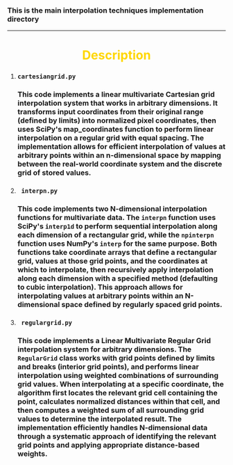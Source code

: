 
### This is the main interpolation techniques implementation directory

---
<div align="center">
  <h1 style="color: gold;">Description</h1>
</div>

1) ### ```cartesiangrid.py ```


    ### This code implements a linear multivariate Cartesian grid interpolation system that works in arbitrary dimensions. It transforms input coordinates from their original range (defined by limits) into normalized pixel coordinates, then uses SciPy's map_coordinates function to perform linear interpolation on a regular grid with equal spacing. The implementation allows for efficient interpolation of values at arbitrary points within an n-dimensional space by mapping between the real-world coordinate system and the discrete grid of stored values.

2) ### ``` interpn.py```

    ### This code implements two N-dimensional interpolation functions for multivariate data. The `interpn` function uses SciPy's `interp1d` to perform sequential interpolation along each dimension of a rectangular grid, while the `npinterpn` function uses NumPy's `interp` for the same purpose. Both functions take coordinate arrays that define a rectangular grid, values at those grid points, and the coordinates at which to interpolate, then recursively apply interpolation along each dimension with a specified method (defaulting to cubic interpolation). This approach allows for interpolating values at arbitrary points within an N-dimensional space defined by regularly spaced grid points.

3) ### ``` regulargrid.py```

    ### This code implements a Linear Multivariate Regular Grid interpolation system for arbitrary dimensions. The `RegularGrid` class works with grid points defined by limits and breaks (interior grid points), and performs linear interpolation using weighted combinations of surrounding grid values. When interpolating at a specific coordinate, the algorithm first locates the relevant grid cell containing the point, calculates normalized distances within that cell, and then computes a weighted sum of all surrounding grid values to determine the interpolated result. The implementation efficiently handles N-dimensional data through a systematic approach of identifying the relevant grid points and applying appropriate distance-based weights.